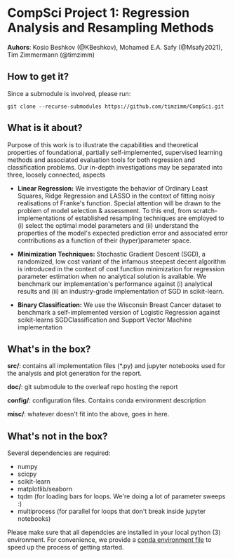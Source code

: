 # CompSci Project 1: Regression Analysis and Resampling Methods
**Auhors**: Kosio Beshkov (@KBeshkov), Mohamed E.A. Safy (@Msafy2021), Tim Zimmermann (@timzimm)

## How to get it?
Since a submodule is involved, please run:
```
git clone --recurse-submodules https://github.com/timzimm/CompSci.git
```

## What is it about?
Purpose of this work is to illustrate the capabilities and theoretical
properties of foundational, partially self-implemented, supervised learning methods
and associated evaluation tools for both regression and classification problems.
Our in-depth investigations may be separated into three, loosely connected,
aspects

* **Linear Regression:** We investigate the behavior of Ordinary Least
        Squares, Ridge Regression and LASSO in the context of fitting noisy
        realisations of Franke's function. Special attention will be drawn to
        the problem of model selection \& assessment. To this end, from
        scratch-implementations of established resampling techniques are
        employed to (i) select the optimal model parameters and (ii) understand
        the properties of the model's expected prediction error and associated
        error contributions as a function of their (hyper)parameter space.

* **Minimization Techniques:** Stochastic Gradient Descent (SGD), a
        randomized, low cost variant of the infamous steepest decent algorithm
        is introduced in the context of cost function minimization for
        regression parameter estimation when no analytical solution is
        available. We benchmark our implementation's performance against (i)
        analytical results and (ii) an industry-grade implementation of SGD in
        scikit-learn.

* **Binary Classification:** We use the Wisconsin Breast Cancer dataset to benchmark 
    a self-implemented version of Logistic Regression against scikit-learns
    SGDClassification and Support Vector Machine implementation


## What's in the box?
**src/**: contains all implementation files (*.py) and jupyter notebooks used
for the analysis and plot generation for the report.

**doc/**: git submodule to the overleaf repo hosting the report

**config/**: configuration files. Contains conda environment description

**misc/**: whatever doesn't fit into the above, goes in here.

## What's not in the box? 
Several dependencies are required:
- numpy
- scicpy
- scikit-learn
- matplotlib/seaborn
- tqdm (for loading bars for loops. We're doing a lot of parameter sweeps :)
- multiprocess (for parallel for loops that don't break inside jupyter notebooks)

Please make sure that all dependcies are installed in your local python (3)
environment. For convenience, we provide a 
[conda environment file](./config/env.yml) to speed up the process of getting
started.

